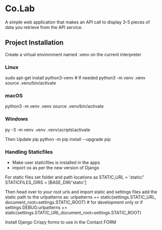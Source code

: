 # Co.Lab
A simple web application that makes an API call to display 3-5 pieces of data you retrieve from the API service.

## Project Installation

Create a virtual environment  named .venv on the current interpreter

### Linux

sudo apt-get install python3-venv    # If needed
python3 -m venv .venv
source .venv/bin/activate

### macOS

python3 -m venv .venv
source .venv/bin/activate

### Windows

py -3 -m venv .venv
.venv\scripts\activate

Then Update pip
python -m pip install --upgrade pip

### Handling Staticfiles

- Make user staticfiles is installed in the apps
- import os as per the new version of Django

 For static files set folder and path locations as
 STATIC_URL = 'static/'
 STATICFILES_DIRS = [BASE_DIR/'static']

 Then head over to your root urls and import static and settings files
 add the static path to the urlpatterns as:
 urlpatterns += static(settings.STATIC_URL, document_root=settings.STATIC_ROOT) # for development only
 or if settings.DEBUG:urlpatterns += static(settings.STATIC_URL,document_root=settings.STATIC_ROOT)


Install Django Crispy forms to use in the Contact FORM